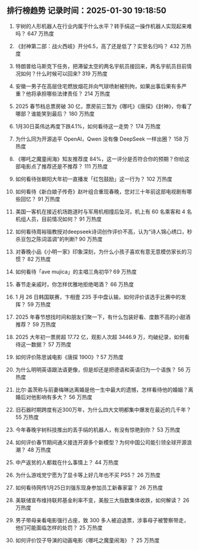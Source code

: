 
## 排行榜趋势 记录时间：2025-01-30 19:18:50
  
  1. 宇树的人形机器人在行业内属于什么水平？转手绢这一操作机器人实现起来难吗？ 647 万热度
    
  2. 《封神第二部：战火西岐》开分6.5，高了还是低了？实至名归吗？ 432 万热度
    
  3. 特朗普给马斯克下任务，把滞留太空的两名宇航员接回来，两名宇航员目前情况如何？什么时候可以回来? 319 万热度
    
  4. 安徽一男子在高层住宅燃放烟花并向气球喷射被刑拘，如果出事后果有多严重？他将承担哪些法律责任？ 214 万热度
    
  5. 2025 春节档总票房破 30 亿，票房前三暂为《哪吒》《唐探》《封神》，你看了哪部？谁能笑到最后？ 180 万热度
    
  6. 1月30日英伟达再度下跌4.1%，如何看待这一走势？ 174 万热度
    
  7. 为什么同为开源追平 OpenAI，Qwen 没有像 DeepSeek 一样出圈？ 158 万热度
    
  8. 《哪吒之魔童闹海》知友推荐度 84%，这一评分是否符合你的预期？你给这部电影点了推荐还是不推荐？ 111 万热度
    
  9. 如何看待张朝阳大年初一直播发「红包鼓励」这一行为？ 102 万热度
    
  10. 如何看待《新白娘子传奇》赵叶组合重现春晚，您对三十年前这部电视剧有哪些回忆？ 91 万热度
    
  11. 美国一客机在接近机场跑道时与军用机相撞后坠河，机上有 60 名乘客和 4 名机组人员，目前情况如何？ 91 万热度
    
  12. 如何看待周裕锴教授对deepseek诗词创作评价不高，认为“诗人锦心绣口，秒杀豆包之陈词滥调”的判断? 90 万热度
    
  13. 对春晚小品《小明一家》印象深刻，为什么小孩子喜欢有意无意模仿家长的习惯？ 82 万热度
    
  14. 如何看待「ave mujica」的主唱三角初华? 69 万热度
    
  15. 春节走亲戚时，你怎样优雅地拒绝喝酒？ 66 万热度
    
  16. 1 月 26 日韩国联赛，卞相壹 235 手中盘认输，如何评价该选手比赛中的发挥？ 59 万热度
    
  17. 2025 年春节想找时间和朋友们聚一下，有什么包装好看、度数不高的小甜酒推荐？ 59 万热度
    
  18. 2025 大年初一票房超 17.72 亿，观影人次超 3446.9 万，均破纪录，如何看待这一数据？ 57 万热度
    
  19. 如何评价陈思诚电影《唐探 1900》? 57 万热度
    
  20. 为什么明明英语跟法语更像，但是却还是把德语和英语归为一个语族？ 56 万热度
    
  21. 比尔·盖茨称与前妻梅琳达离婚是他一生中最大的遗憾，怎样看待他的婚姻？离婚后对他影响有多大？ 56 万热度
    
  22. 旧石器时期跨度有近300万年，为什么四大文明都集中爆发在最近的几千年？ 55 万热度
    
  23. 今年春晚宇树科技推出的丢手绢的机器人，有没有惊艳到你？ 53 万热度
    
  24. 如何评价春节期间通义接连开源多个新模型？为何中国公司能引领全球开源浪潮？ 48 万热度
    
  25. 中产返贫的人都栽在什么事情上？ 44 万热度
    
  26. 为什么游戏党宁愿为了显卡等上好几年也不买 PS5？ 26 万热度
    
  27. 如何看待网传1月25日刘强东现身参加员工新春家宴？ 26 万热度
    
  28. 美联储宣布维持联邦基金利率不变，美股三大指数集体收跌，如何解读？ 26 万热度
    
  29. 男子带母亲看电影强行占座，致 300 多人被迫退票，涉事母子被警察带走，他们可能面临怎样的处罚？ 25 万热度
    
  30. 如何评价饺子导演的动画电影《哪吒之魔童闹海》？ 25 万热度
    